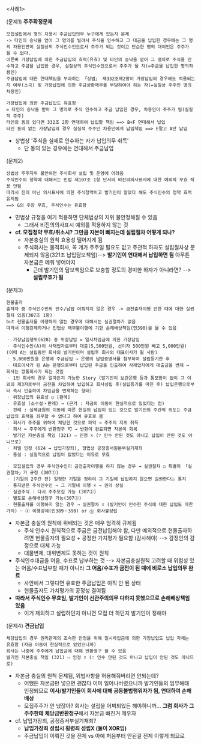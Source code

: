 <사례1>

(문제1) **주주확정문제**
```
모집설립에서 명의 차용시 주금납입의무 누구에게 있는지 문제
-> 타인의 승낙을 얻어 그 명의를 빌려서 주식을 인수하고 그 대금을 납입한 경우에는 그 명의 차용인만이 실질상의 주식인수인으로서 주주가 되는 것이고 단순한 명의 대여인은 주주가 될 수 없다.
이른바 가장납입에 의한 주금납입의 효력(유효) 및 타인의 승낙을 얻어 그 명의로 주식을 인수하고 주금을 납입한 경우, 실질상의 주식인수인으로서 주주가 될 자(=주금을 납입한 명의차용인)
주금납입에 대한 연대책임을 부과하는 「상법」 제332조제2항이 가장납입의 경우에도 적용되는지 여부(소극) 및 가장납입에 의한 주금상환채무를 부담하여야 하는 자(=실질상 주주인 명의차용인)

가장납입에 의한 주금납입도 유효함
= 타인의 승낙을 받아 그 명의로 주식 인수하고 주금 납입한 경우, 차용인이 주주가 됨(실질적 주주)
타인의 동의 있다면 332조 2항 연대하여 납입할 책임 ==> B+F 연대해서 납입
타인 동의 없는 가장납입의 경우 실질적 주주인 차용인에게 납입책임 ==> E말고 A만 납입
```
* 상법상 '주식을 실제로 인수하는 자가 납입의무 취득'
  * 단 동의 있는 경우에는 연대해서 주금납입

(문제2)
```
상법상 주주지위 불안하면 주식회사 설립 및 운영에 어려움
주식인수의 청약에 대해서는 민법 제107조 1항 단서의 비진의의사표시에 대한 예외적 무효 적용 안됨
따라서 진의 아닌 의사표시에 의한 주식청약이고 발기인이 알았다 해도 주식인수의 청약 효력 유지됨
==> G의 주장 무효, 주식인수는 유효함
```

* 민법상 규정을 여기 적용하면 단체법상의 지위 불안정해질 수 있음
  * 그래서 비진의의사표시 예외를 적용하지 않는 것
* **cf. 모집청약 무효/취소시? 그만큼 자본이 빠지는데 설립절차 어떻게 되나?**
  * 자본충실의 원칙 효용성 떨어지게 됨
  * 주식회사는 물적회사, 꼭 걔가 주주일 필요도 없고 주관적 하자도 설립절차상 문제되지 않음(321조 납입담보책임)--> **발기인이 연대해서 납입하면 됨** 아무튼 자본금은 메워 넣어야지
    * 근데 발기인의 담보책임으로 보충할 정도의 경미한 하자가 아니라면? --> **설립무효가 됨**

(문제3)
```
현물출자
출자자 중 주식인수인의 인수/납입 이뤄지지 않은 경우 -> 금전출자이행 안한 때에 대한 실권절차 있음(307조 1항)
but 현물출자를 이행하지 않는 경우에 대해서는 실권절차가 없음
따라서 이행강제하거나 민법상 채무불이행에 기한 손해배상책임(민390)을 물 수 있음

ㆍ 가장납입행위(628) 중 위장납입 = 일시차입금에 의한 가장납입
ㆍ 주식인수인(A)이 사채업자로부터 대출(5,500만원, 선이자 500만원 빼고 5,000만원)  (이때 A는 설립중인 회사의 발기인이며 설립후 회사의 대표이사가 될 사람)
ㆍ 5,000만원을 은행에 주금납입 → 은행의 납입증명서를 첨부하여 설립등기한 후
ㆍ 대표이사가 된 A는 은행으로부터 납입된 주금을 인출하여 사채업자에게 대출금을 변제 → 회사는 깡통회사가 되는 것임
ㆍ 1인 회사의 경우 얼마든지 가능한 Story (발기인이 보관은행 등과 통모함이 없이 그 이외의 제3자로부터 금전을 차입하여 납입하고 회사성립 후(설립등기를 마친 후) 납입은행으로부터 즉시 인출하여 차입금을 변제하는 형태)
ㆍ 위장납입의 유효성 ○ [판례]
ㆍ 유효설 (소수설・판례) → (근거 : 자금의 이동이 현실적으로 있었다는 점)
ㆍ 판례 : 실제금원의 이동에 따른 현실의 납입이 있는 것으로 발기인의 주관적 의도는 주금납입의 효력을 좌우할 수 없다고 하여 유효로 봄
ㆍ 회사가 주주를 위하여 체당한 것으로 파악 → 주주의 지위 취득
ㆍ 회사 = 주주에게 반환청구 可 → 반환이 완료되면 자본이 회복
ㆍ 발기인 자본충실 책임 (321) ⇨ 인정 ☓ (∵ 인수 안된 것도 아니고 납입이 안된 것도 아니므로)
ㆍ 처벌 인정 (624 → 납입가장죄), 형법상 공정증서원본부실기재죄
ㆍ 통설 : 실질적으로 납입이 없었다는 이유로 무효

ㆍ 모집설립의 경우 주식인수인이 금전출자이행을 하지 않는 경우 → 실권절차 ○ 특별히 「실권절차」가 규정 (307①)
ㆍ (기일의 2주간 전) 일정한 기일을 정하여 그 기일에 납입하지 않으면 실권한다는 통지
ㆍ 통지받은 주식인수인 → 그 기일내 이행 ☓ → 권리 상실
ㆍ 실권주식 : 다시 주주모집 가능 (307②)
ㆍ 별도로 손해배상청구 가능(307③)
ㆍ 현물출자를 이행하지 않는 경우 → 실권절차 ☓ (발기인이 인수한 주식에 대한 납입도 마찬가지) ┈ ⓐ 이행강제(민389・390) or ⓑ 회사불성립
```
* 자본금 충실의 원칙에 위배되는 것은 매우 엄격히 규제됨
  * 주식 인수시 원칙적으로 주금은 금전납입해야 함, 다만 예외적으로 현물출자하려면 현물출자의 필요성 + 공정한 가치평가 필요함 (감사해야) --> 감정인의 감정으로 대체 가능
  * 대물변제, 대위변제도 못하는 것이 원칙
* 주식인수대금을 어음, 수표로 납부하는 것 --> 자본금충실원칙 고려할 때 위험성 있는 어음/수표납부할 때가 아니라 **그 어음/수표가 금전이 된 때에 비로소 납입의무 완료**
  * 사안에서 그렇다면 유효한 주금납입은 아직 안 된 상태
  * 현물출자도 가치평가의 공정성 결여됨
* **따라서 주식인수 무효임, 발기인이 선관주의의무 다하지 못했으므로 손해배상책임 있음**
  * 이거 제외하고 설립하던지 아니면 모집 더 하던지 발기인이 정해야

(문제4) **견금납입**
```
체당납입의 경우 권리관계의 조속한 안정을 위해 일시차입금에 의한 가장납입도 납입 자체는 유효함 (자금 이동이 현실적으로 있었으니까)
회사는 나중에 주주에게 납입금에 대해 반환청구 할 수 있음
발기인 자본충실 책임 (321) ⇨ 인정 ☓ (∵ 인수 안된 것도 아니고 납입이 안된 것도 아니므로)
```

* 자본금 충실의 원칙 문제됨, 위법사항을 허용해줘버리면 안되는데?
  * 어쨌든 자본금만 넣으면 괜찮다 이미 일어나버렸으니까 발기인들의 임무해태 인정되므로 **이사/발기인들이 회사에 대해 공동불법행위자가 됨, 연대하여 손해배상**
  * 모집주주가 안 냈잖아? 회사는 설립을 어찌되었든 해야하니까... **그럼 회사가 그 주주한테 체당금반환청구**해서 자본금 빠진거 메우자
* cf. 납입가장죄, 공정증서부실기재죄?
  * **납입가장죄 성립시 횡령죄 성립X (둘이 XOR임)**
  * 주금납입이 이뤄진 것을 전제 vs 아예 처음부터 안된걸 전제 이렇게 되므로